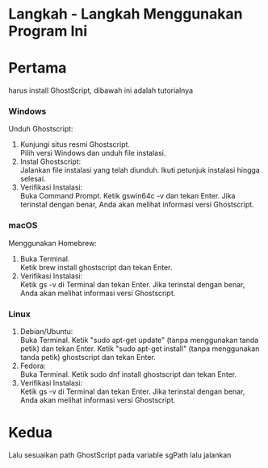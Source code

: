 <h1><strong>Langkah - Langkah Menggunakan Program Ini</strong></h1>
<h1>Pertama</h1> 
harus install GhostScript, dibawah ini adalah tutorialnya
<h3>Windows</h3>
Unduh Ghostscript:
<ol>
  <li>Kunjungi situs resmi Ghostscript.</li>
    Pilih versi Windows dan unduh file instalasi.
  <li>Instal Ghostscript:</li>
    Jalankan file instalasi yang telah diunduh.
    Ikuti petunjuk instalasi hingga selesai.
<li>Verifikasi Instalasi:</li>
    Buka Command Prompt.
    Ketik gswin64c -v dan tekan Enter.
    Jika terinstal dengan benar, Anda akan melihat informasi versi Ghostscript.
</ol>

<h3>macOS</h3>
Menggunakan Homebrew:
<ol>
  <li>Buka Terminal.</li>
    Ketik brew install ghostscript dan tekan Enter.
  <li>Verifikasi Instalasi:</li>
    Ketik gs -v di Terminal dan tekan Enter.
    Jika terinstal dengan benar, Anda akan melihat informasi versi Ghostscript.
</ol>

<h3>Linux</h3>
<ol>
<li>Debian/Ubuntu:</li>
Buka Terminal.
Ketik "sudo apt-get update" (tanpa menggunakan tanda petik) dan tekan Enter.
Ketik "sudo apt-get install" (tanpa menggunakan tanda petik) ghostscript dan tekan Enter.
<li>Fedora:</li>
Buka Terminal.
Ketik sudo dnf install ghostscript dan tekan Enter.
<li>Verifikasi Instalasi:</li>
Ketik gs -v di Terminal dan tekan Enter.
Jika terinstal dengan benar, Anda akan melihat informasi versi Ghostscript.
</ol>

<h1><strong>Kedua</strong></h1>
Lalu sesuaikan path GhostScript pada variable sgPath
lalu jalankan
